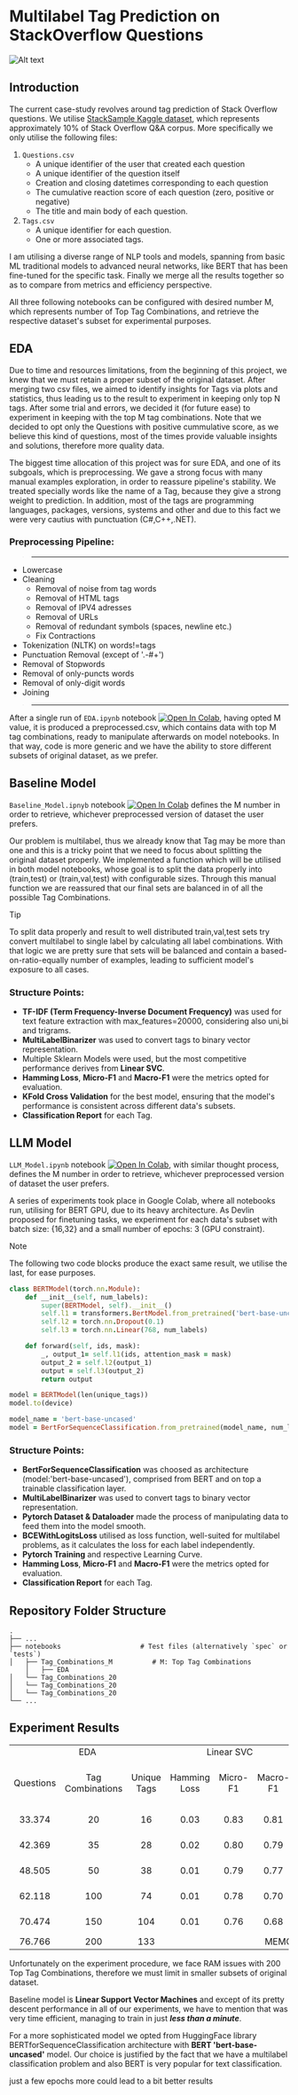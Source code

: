 # Multilabel Tag Prediction on StackOverflow Questions

![Alt text](images/stackoverflow.png)

## Introduction
The current case-study revolves around tag prediction of Stack Overflow questions. We utilise [StackSample Kaggle dataset](https://www.kaggle.com/datasets/stackoverflow/stacksample), which represents approximately 10% of Stack Overflow Q&A corpus. More specifically we only utilise the following files:
1. `Questions.csv`
    * A unique identifier of the user that created each question
    * A unique identifier of the question itself
    * Creation and closing datetimes corresponding to each question
    * The cumulative reaction score of each question (zero, positive or negative)
    * The title and main body of each question.
3. `Tags.csv`
    * A unique identifier for each question.
    * One or more associated tags.

I am utilising a diverse range of NLP tools and models, spanning from basic ML traditional models to advanced neural networks, like BERT that has been fine-tuned for the specific task. Finally we merge all the results together so as to compare from metrics and efficiency perspective.

All three following notebooks can be configured with desired number M, which represents number of Top Tag Combinations, and retrieve the respective dataset's subset for experimental purposes. 

## EDA 
Due to time and resources limitations, from the beginning of this project, we knew that we must retain a proper subset of the original dataset. After merging two csv files, we aimed to identify insights for Tags via plots and statistics, thus leading us to the result to experiment in keeping only top N tags. After some trial and errors, we decided it (for future ease) to experiment in keeping with the top M tag combinations. Note that we decided to opt only the Questions with positive cummulative score, as we believe this kind of questions, most of the times provide valuable insights and solutions, therefore more quality data.

The biggest time allocation of this project was for sure EDA, and one of its subgoals, which is preprocessing. We gave a strong focus with many manual examples exploration, in order to reassure pipeline's stability. We treated specially words like the name of a Tag, because they give a strong weight to prediction. In addition, most of the tags are programming languages, packages, versions, systems and other and due to this fact we were very cautius with punctuation (C#,C++,.NET).

### Preprocessing Pipeline:
> ***    
- Lowercase
- Cleaning
   - Removal of noise from tag words
   - Removal of HTML tags
   - Removal of IPV4 adresses 
   - Removal of URLs
   - Removal of redundant symbols (spaces, newline etc.)
   - Fix Contractions
- Tokenization (NLTK) on words!=tags
- Punctuation Removal (except of '.-#+')
- Removal of Stopwords
- Removal of only-puncts words
- Removal of only-digit words
- Joining 
> ***    
After a single run of `EDA.ipynb` notebook [![Open In Colab](https://colab.research.google.com/assets/colab-badge.svg)](https://colab.research.google.com/github/spyros-briakos/Multilabel_StackOverflow_Tag_Prediction/blob/main/notebooks/EDA.ipynb), having opted M value, it is produced a preprocessed.csv, which contains data with top M tag combinations, ready to manipulate afterwards on model notebooks. In that way, code is more generic and we have the ability to store different subsets of original dataset, as we prefer.


## Baseline Model

`Baseline_Model.ipnyb` notebook [![Open In Colab](https://colab.research.google.com/assets/colab-badge.svg)](https://colab.research.google.com/github/spyros-briakos/Multilabel_StackOverflow_Tag_Prediction/blob/main/notebooks/Baseline_Model.ipynb) defines the M number in order to retrieve, whichever preprocessed version of dataset the user prefers. 

Our problem is multilabel, thus we already know that Tag may be more than one and this is a tricky point that we need to focus about splitting the original dataset properly. We implemented a function which will be utilised in both model notebooks, whose goal is to split the data properly into (train,test) or (train,val,test) with configurable sizes. Through this manual function we are reassured that our final sets are balanced in of all the possible Tag Combinations. 

> [!TIP]
> To split data properly and result to well distributed train,val,test sets try convert multilabel to single label by calculating all label combinations. With that logic we are pretty sure that sets will be balanced and contain a based-on-ratio-equally number of examples, leading to sufficient model's exposure to all cases. 

### Structure Points:
- **TF-IDF (Term Frequency-Inverse Document Frequency)** was used for text feature extraction with max_features=20000, considering also uni,bi and trigrams.
- **MultiLabelBinarizer** was used to convert tags to binary vector representation.
- Multiple Sklearn Models were used, but the most competitive performance derives from **Linear SVC**.
- **Hamming Loss**, **Micro-F1** and **Macro-F1** were the metrics opted for evaluation. 
- **KFold Cross Validation** for the best model, ensuring that the model's performance is consistent across different data's subsets.
- **Classification Report** for each Tag.

## LLM Model

`LLM_Model.ipynb` notebook [![Open In Colab](https://colab.research.google.com/assets/colab-badge.svg)](https://colab.research.google.com/github/spyros-briakos/Multilabel_StackOverflow_Tag_Prediction/blob/main/notebooks/LLM_Model.ipynb), with similar thought process, defines the M number in order to retrieve, whichever preprocessed version of dataset the user prefers. 

A series of experiments took place in Google Colab, where all notebooks run, utilising for BERT GPU, due to its heavy architecture. As Devlin proposed for finetuning tasks, we experiment for each data's subset with batch size: {16,32} and a small number of epochs: 3 (GPU constraint).


> [!NOTE]
> The following two code blocks produce the exact same result, we utilise the last, for ease purposes.
```ruby
class BERTModel(torch.nn.Module):
    def __init__(self, num_labels):
        super(BERTModel, self).__init__()
        self.l1 = transformers.BertModel.from_pretrained('bert-base-uncased', return_dict=False)
        self.l2 = torch.nn.Dropout(0.1)
        self.l3 = torch.nn.Linear(768, num_labels)

    def forward(self, ids, mask):
        _, output_1= self.l1(ids, attention_mask = mask)
        output_2 = self.l2(output_1)
        output = self.l3(output_2)
        return output

model = BERTModel(len(unique_tags))
model.to(device)
```

```ruby
model_name = 'bert-base-uncased'
model = BertForSequenceClassification.from_pretrained(model_name, num_labels=len(unique_tags)).to(device)
```

### Structure Points:
- **BertForSequenceClassification** was choosed as architecture (model:'bert-base-uncased'), comprised from BERT and on top a trainable classification layer.
- **MultiLabelBinarizer** was used to convert tags to binary vector representation.
- **Pytorch Dataset & Dataloader** made the process of manipulating data to feed them into the model smooth.
- **BCEWithLogitsLoss** utilised as loss function, well-suited for multilabel problems, as it calculates the loss for each label independently.
- **Pytorch Training** and respective Learning Curve.
- **Hamming Loss**, **Micro-F1** and **Macro-F1** were the metrics opted for evaluation. 
- **Classification Report** for each Tag.



















## Repository Folder Structure

```
.
├── ...
├── notebooks                    # Test files (alternatively `spec` or `tests`)
│   ├── Tag_Combinations_M          # M: Top Tag Combinations
    │   ├── EDA         
│   └── Tag_Combinations_20               
│   └── Tag_Combinations_20                
│   └── Tag_Combinations_20              
└── ...
```



## Experiment Results

<table>

  <tr>
    <td colspan="3" align="center">EDA</td>
    <td colspan="3" align="center">Linear SVC</td>
    <td colspan="4" align="center">BERT</td>
  </tr>
  
  <tr>
    <td align="center">Questions</td>
    <td align="center">Tag Combinations</td>
    <td align="center">Unique Tags</td>
    <td align="center">Hamming Loss</td>
    <td align="center">Micro-F1</td>
    <td align="center">Macro-F1</td>
    <td align="center">Hamming Loss</td>
    <td align="center">Micro-F1</td>
    <td align="center">Macro-F1</td>
    <td align="center">Epoch GPU (Batch Size)</td>
  </tr>
  <tr>
    <td align="center">33.374</td>
    <td align="center">20</td>
    <td align="center">16</td>
    <td align="center">0.03</td>
    <td align="center">0.83</td>
    <td align="center">0.81</td>
    <td align="center">0.02</td>
    <td align="center">0.86</td>
    <td align="center">0.85</td>
    <td align="center">12 (32)</td>
  </tr>
  <tr>
    <td align="center">42.369</td>
    <td align="center">35</td>
    <td align="center">28</td>
    <td align="center">0.02</td>
    <td align="center">0.80</td>
    <td align="center">0.79</td>
    <td align="center">0.01</td>
    <td align="center">0.85</td>
    <td align="center">0.85</td>
    <td align="center">16 (16)</td>
  </tr>
  <tr>
    <td align="center">48.505</td>
  <td align="center">50</td>
  <td align="center">38</td>
  <td align="center">0.01</td>
  <td align="center">0.79</td>
  <td align="center">0.77</td>
  <td align="center">0.01</td>
  <td align="center">0.84</td>
  <td align="center">0.81</td>
  <td align="center">18 (16)</td>
  </tr>
<tr>
  <td align="center">62.118</td>
  <td align="center">100</td>
  <td align="center">74</td>
  <td align="center">0.01</td>
  <td align="center">0.78</td>
  <td align="center">0.70</td>
  <td align="center">0.01</td>
  <td align="center">0.82</td>
  <td align="center">0.70</td>
  <td align="center">21 (16)</td>
</tr>

<tr>
  <td align="center">70.474</td>
  <td align="center">150</td>
  <td align="center">104</td>
  <td align="center">0.01</td>
  <td align="center">0.76</td>
  <td align="center">0.68</td>  
  <td align="center">0.01</td>
  <td align="center">0.80</td>
  <td align="center">0.66</td>
  <td align="center">26 (16)</td>
</tr>
  <tr>
    <td align="center">76.766</td>
    <td align="center">200</td>
    <td align="center">133</td>
    <td colspan="8" align="center">MEMORY RAM CRASH</td>
  </tr>
</table>


Unfortunately on the experiment procedure, we face RAM issues with 200 Top Tag Combinations, therefore we must limit in smaller subsets of original dataset.

Baseline model is **Linear Support Vector Machines** and except of its pretty descent performance in all of our experiments, we have to mention that was very time efficient, managing to train in just ***less than a minute***.

For a more sophisticated model we opted from HuggingFace library BERTforSequenceClassification architecture with **BERT 'bert-base-uncased'** model. Our choice is justified by the fact that we have a multilabel classification problem and also BERT is very popular for text classification. 

just a few epochs more could lead to a bit better results
